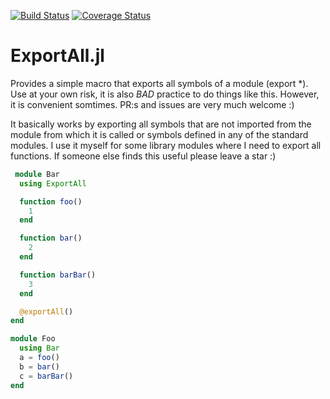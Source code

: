 
[![Build Status](https://travis-ci.org/JKRT/ExportAll.jl.svg?branch=master)](https://travis-ci.org/JKRT/ExportAll.jl) 
[![Coverage Status](https://coveralls.io/repos/github/JKRT/ExportAll/badge.svg)](https://coveralls.io/github/JKRT/ExportAll.jl)
# ExportAll.jl

Provides a simple macro that exports all symbols of a module (export *). Use at your own risk, it is also *BAD* practice to do things like this. However, it is convenient somtimes. PR:s and issues are very much welcome :)

It basically works by exporting all symbols that are not imported from the module from which it is called or symbols defined in any of the standard modules. I use it myself for some library modules where I need to export all functions. If someone else finds this useful please leave a star :)

``` julia
 module Bar
  using ExportAll

  function foo()
    1
  end

  function bar()
    2
  end

  function barBar()
    3
  end

  @exportAll()
end

module Foo 
  using Bar
  a = foo()
  b = bar()
  c = barBar()
end
```

